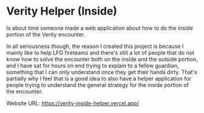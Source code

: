 # Verity Helper (Inside)

Is about time someone made a web application about how to do the inside portion of the Verity encounter.

In all seriousness though, the reason I created this project is because I mainly like to help LFG fireteams and there's still a lot of people that do not know how to solve the encounter both on the inside and the outside portion, and I have sat for hours on end trying to explain to a fellow guardian, something that I can only understand once they get their hands dirty. That's partially why I feel that is a good idea to also have a helper application for people trying to understand the general strategy for the inside portion of the encounter.

Website URL: https://verity-inside-helper.vercel.app/
